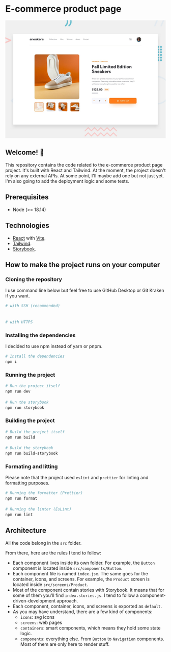 # E-commerce product page

![Overview of the e-commerce product page project](./design/desktop-preview.jpg)

## Welcome! 👋

This repository contains the code related to the e-commerce product page project. It's built with React and Tailwind. At the moment, the project doesn't rely on any external APIs. At some point, I'll maybe add one but not just yet. I'm also going to add the deployment logic and some tests.


## Prerequisites

- Node (>= 18.14)


## Technologies

- [React](https://react.dev/) with [Vite](https://vitejs.dev/).
- [Tailwind](https://tailwindcss.com/).
- [Storybook](https://storybook.js.org/).


## How to make the project runs on your computer

### Cloning the repository

I use command line below but feel free to use GitHub Desktop or Git Kraken if you want.

```bash
# with SSH (recommended)


# with HTTPS

```


### Installing the dependencies

I decided to use npm instead of yarn or pnpm.

```bash
# Install the dependencies
npm i
```


### Running the project

```bash
# Run the project itself
npm run dev

# Run the storybook
npm run storybook
```

### Building the project

```bash
# Build the project itself
npm run build

# Build the storybook
npm run build-storybook
```

### Formating and litting

Please note that the project used `eslint` and `prettier` for linting and formatting purposes.

```bash
# Running the formatter (Prettier)
npm run format

# Running the linter (EsLint)
npm run lint
```

## Architecture

All the code belong in the `src` folder.

From there, here are the rules I tend to follow:

- Each component lives inside its own folder. For example, the `Button` component is located inside `src/components/Button`.
- Each component file is named `index.jsx`. The same goes for the container, icons, and screens. For example, the `Product` screen is located inside `src/screens/Product`.
- Most of the component contain stories with Storybook. It means that for some of them you'll find `index.stories.js`. I tend to follow a component-driven-development approach.
- Each component, container, icons, and screens is exported as `default`.
- As you may have understand, there are a few kind of components:
    - `icons`: svg icons
    - `screens`: web pages
    - `containers`: smart components, which means they hold some state logic.
    - `components`: everything else. From `Button` to `Navigation` components. Most of them are only here to render stuff.
